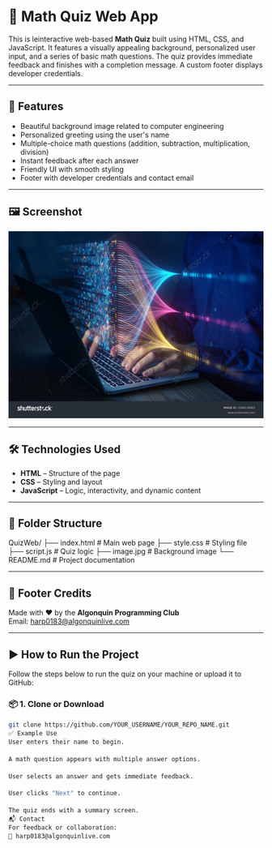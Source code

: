 # 🧠 Math Quiz Web App

This is leinteractive web-based **Math Quiz** built using HTML, CSS, and JavaScript. It features a visually appealing background, personalized user input, and a series of basic math questions. The quiz provides immediate feedback and finishes with a completion message. A custom footer displays developer credentials.

---

## 🎯 Features

- Beautiful background image related to computer engineering
- Personalized greeting using the user's name
- Multiple-choice math questions (addition, subtraction, multiplication, division)
- Instant feedback after each answer
- Friendly UI with smooth styling
- Footer with developer credentials and contact email

---

## 🖼️ Screenshot

![Screenshot](image.jpg)

---

## 🛠️ Technologies Used

- **HTML** – Structure of the page  
- **CSS** – Styling and layout  
- **JavaScript** – Logic, interactivity, and dynamic content  

---

## 📁 Folder Structure

QuizWeb/
├── index.html # Main web page
├── style.css # Styling file
├── script.js # Quiz logic
├── image.jpg # Background image
└── README.md # Project documentation

---

## 📩 Footer Credits

Made with ❤️ by the **Algonquin Programming Club**  
Email: [harp0183@algonquinlive.com](mailto:harp0183@algonquinlive.com)

---

## ▶️ How to Run the Project

Follow the steps below to run the quiz on your machine or upload it to GitHub:

### 📦 1. Clone or Download
```bash
git clone https://github.com/YOUR_USERNAME/YOUR_REPO_NAME.git
✅ Example Use
User enters their name to begin.

A math question appears with multiple answer options.

User selects an answer and gets immediate feedback.

User clicks "Next" to continue.

The quiz ends with a summary screen.
📬 Contact
For feedback or collaboration:
📧 harp0183@algonquinlive.com
